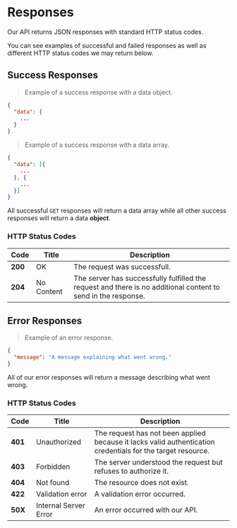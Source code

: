 # Responses

Our API returns JSON responses with standard HTTP status codes. 

You can see examples of successful and failed responses as well as different HTTP status codes we may return below.

## Success Responses

> Example of a success response with a data object.

```json
{
  "data": {
    ...
  }
}
```

> Example of a success response with a data array.

```json
{
  "data": [{
    ...
  }, {
    ...
  }]
}
```

All successful `GET` responses will return a data array while all other success responses will return a data **object**.

### HTTP Status Codes

| Code | Title | Description |
| --------- | ----------- | ----------- |
| **200** | OK | The request was successfull. |
| **204** | No Content | The server has successfully fulfilled the request and there is no additional content to send in the response. |

## Error Responses

> Example of an error response.

```json
{
  "message": "A message explaining what went wrong."
}
```

All of our error responses will return a message describing what went wrong.

### HTTP Status Codes

| Code | Title | Description |
| --------- | ----------- | ----------- |
| **401** | Unauthorized | The request has not been applied because it lacks valid authentication credentials for the target resource. |
| **403** | Forbidden | The server understood the request but refuses to authorize it. |
| **404** | Not found	| The resource does not exist. |
| **422** | Validation error | A validation error occurred. |
| **50X** | Internal Server Error | An error occurred with our API. |